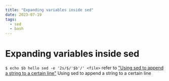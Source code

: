```yaml
---
title: "Expanding variables inside sed"
date: 2023-07-19
tags:
  - sed
  - bash
---
```


# Expanding variables inside sed
`
$ echo $b
hello
sed -e '2s/$/'$b'/' <file>
`
refer to ["Using sed to append a string to a certain line"](19072300.md) Using sed to append a string to a certain line


